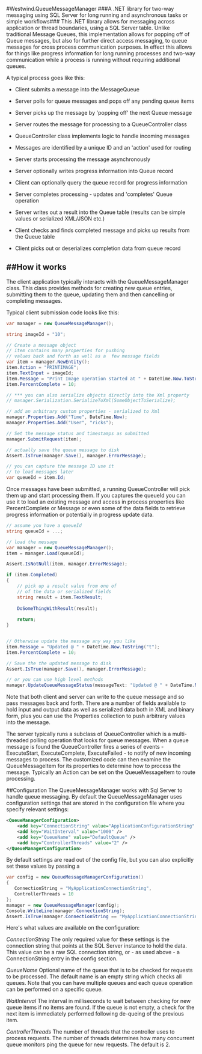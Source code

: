 #Westwind.QueueMessageManager
###A .NET library for two-way messaging using SQL Server for long running and asynchronous tasks or simple workflows###
This .NET library allows for messaging across application or thread boundaries,
using a SQL Server table. Unlike traditional Message Queues, this implementation
allows for popping off of Queue messages, but also for further direct access messaging, 
to queue messages for cross process communication purposes. In effect this allows
for things like progress information for long running processes and two-way 
communication while a process is running without requiring additional queues.

A typical process goes like this:
* Client submits a message into the MessageQueue

* Server polls for queue messages and pops off any pending queue items
* Server picks up the message by 'popping off' the next Queue message
* Server routes the message for processing to a QueueController class
* QueueController class implements logic to handle incoming messages
* Messages are identified by a unique ID and an 'action' used for routing
* Server starts processing the message asynchronously
* Server optionally writes progress information into Queue record
* Client can optionally query the queue record for progress information
* Server completes processing - updates and 'completes' Queue operation
* Server writes out a result into the Queue table
  (results can be simple values or serialized XML/JSON etc.)
* Client checks and finds completed message and picks up results
  from the Queue table
* Client picks out or deserializes completion data from queue record

##How it works
------------
The client application typically interacts with the QueueMessageManager class.
This class provides methods for creating new queue entries, submitting them
to the queue, updating them and then cancelling or completing messages.

Typical client submission code looks like this:

```C#    
var manager = new QueueMessageManager();

string imageId = "10";

// Create a message object
// item contains many properties for pushing
// values back and forth as well as a  few message fields
var item = manager.NewEntity();
item.Action = "PRINTIMAGE";
item.TextInput = imageId;
item.Message = "Print Image operation started at " + DateTime.Now.ToString();
item.PercentComplete = 10;

// *** you can also serialize objects directly into the Xml property
// manager.Serialization.SerializeToXml(SomeObjectToSerialize);

// add an arbitrary custom properties - serialized to Xml
manager.Properties.Add("Time", DateTime.Now);
manager.Properties.Add("User", "ricks");

// Set the message status and timestamps as submitted             
manager.SubmitRequest(item);

// actually save the queue message to disk
Assert.IsTrue(manager.Save(), manager.ErrorMessage);

// you can capture the message ID use it
// to load messages later
var queueId = item.Id;
```
Once messages have been submitted, a running QueueController will pick them
up and start processing them. If you captures the queueId you can use it to 
load an existing message and access in process properties like PercentComplete
or Message or even some of the data fields to retrieve progress information or
potentially in progress update data.

```C#
// assume you have a queueId
string queueId = ...;

// load the message 
var manager = new QueueMessageManager();
item = manager.Load(queueId);

Assert.IsNotNull(item, manager.ErrorMessage);

if (item.Completed)
{
	// pick up a result value from one of
    // of the data or serialized fields
    string result = item.TextResult;
    
    DoSomeThingWithResult(result);
    
	return;
}


// Otherwise update the message any way you like
item.Message = "Updated @ " + DateTime.Now.ToString("t");
item.PercentComplete = 10;

// Save the the updated message to disk
Assert.IsTrue(manager.Save(), manager.ErrorMessage);

// or you can use high level methods
manager.UpdateQueueMessageStatus(messageText: "Updated @ " + DateTime.Now.ToString(), percentComplete: 10, autoSave: true);
```

Note that both client and server can write to the queue message
and so pass messages back and forth. There are a number of fields
available to hold input and output data as well as serialized 
data both in XML and binary form, plus you can use the Properties
collection to push arbitrary values into the message.

The server typically runs a subclass of QueueController which is a multi-threaded
polling operation that looks for queue messages. When a queue message is found the
QueueController fires a series of events - ExecuteStart, ExecuteComplete, ExecuteFailed -
to notify of new incoming messages to process. The customized code can then examine
the QueueMessageItem for its properties to determine how to process the message.
Typically an Action can be set on the QueueMessageItem to route processing.

##Configuration
The QueueMessageManager works with Sql Server to handle queue messaging. By
default the QueueMessageManager uses configuration settings that are stored in the
configuration file where you specify relevant settings:

```xml
<QueueManagerConfiguration>
	<add key="ConnectionString" value="ApplicationConfigurationString" />
	<add key="WaitInterval" value="1000" />
	<add key="QueueName" value="DefaultQueue" />
	<add key="ControllerThreads" value="2" />
</QueueManagerConfiguration>
 ```

 By default settings are read out of the config file, but you can also 
 explicitly set these values by passing a 

 ```c#
var config = new QueueMessageManagerConfiguration()
{                 
    ConnectionString = "MyApplicationConnectionString",
    ControllerThreads = 10
};
manager = new QueueMessageManager(config);
Console.WriteLine(manager.ConnectionString);
Assert.IsTrue(manager.ConnectionString == "MyApplicationConnectionString");
```

Here's what values are available on the configuration:

*ConnectionString*
The only required value for these settings is the connection string that 
points at the SQL Server instance to hold the data. This value can be
a raw SQL connection string, or - as used above - a ConnectionString
entry in the config <connectionStrings> section.

*QueueName*
Optional name of the queue that is to be checked for requests to be
processed. The default name is an empty string which checks all queues.
Note that you can have multiple queues and each queue operation can 
be performed on a specific queue.

*WaitInterval*
The interval in milliseconds to wait between checking for new queue items
if no items are found. If the queue is not empty, a check for the next
item is immediately performed following de-queing of the previous item.

*ControllerThreads*
The number of threads that the controller uses to process requests.
The number of threads determines how many concurrent queue monitors
ping the queue for new requests. The default is 2.

